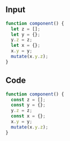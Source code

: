 
## Input

```javascript
function component() {
  let z = [];
  let y = {};
  y.z = z;
  let x = {};
  x.y = y;
  mutate(x.y.z);
}

```

## Code

```javascript
function component() {
  const z = [];
  const y = {};
  y.z = z;
  const x = {};
  x.y = y;
  mutate(x.y.z);
}

```
      